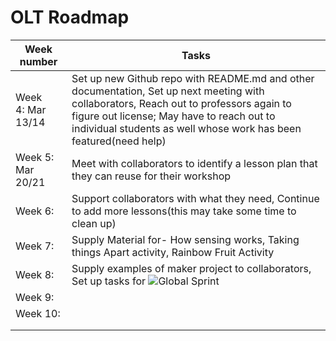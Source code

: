 # OLT Roadmap

| Week number       | Tasks                                                        | 
| ----------------- | ------------------------------------------------------------ |
| Week 4: Mar 13/14 | Set up new Github repo with README.md and other documentation, Set up next meeting with collaborators, Reach out to professors again to figure out license; May have to reach out to individual students as well whose work has been featured(need help) |
| Week 5: Mar 20/21 | Meet with collaborators to identify a lesson plan that they can reuse for their workshop |
| Week 6:           | Support collaborators with what they need, Continue to add more lessons(this may take some time to clean up) |
| Week 7:           | Supply Material for- How sensing works, Taking things Apart activity, Rainbow Fruit Activity |           
| Week 8:           | Supply examples of maker project to collaborators, Set up tasks for ![Global Sprint](https://www.mozillapulse.org/entry/659)     |
| Week 9:           |                                                              |
| Week 10:          |                                                              |
|                   |                                                              |
|                   |                                                              |
